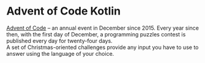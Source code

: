 
# Advent of Code Kotlin

[Advent of Code](https://adventofcode.com/) – an annual event in December since 2015.
Every year since then, with the first day of December, a programming puzzles contest is published every day for twenty-four days.  
A set of Christmas-oriented challenges provide any input you have to use to answer using the language of your choice.
